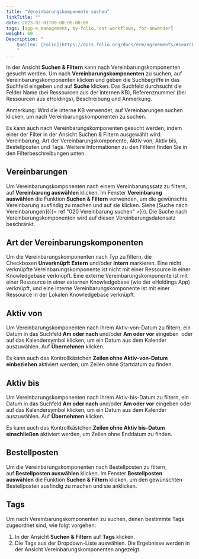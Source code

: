 ```yaml
---
title: "Vereinbarungskomponente suchen"
linkTitle: ""
date: 2023-02-01T00:00:00-00:00
tags: [app-e_management, by-folio, cat-workflows, for-anwender]
weight: 60
Description: "
    Quellen: [Folio](https://docs.folio.org/docs/erm/agreements/#searching-for-agreement-lines) & [GBV](https://info.gbv.de/display/FOLIOGBVEXTERN/Folio:+Vereinbarungskomponente+suchen)
    "
---
```


In der Ansicht **Suchen & Filtern** kann nach Vereinbarungskomponenten gesucht werden. Um nach **Vereinbarungskomponenten** zu suchen, auf Vereinbarungskomponenten klicken und geben die Suchbegriffe in das Suchfeld eingeben und auf **Suche** klicken. Das Suchfeld durchsucht die Felder Name (bei Ressourcen aus der internen KB), Referenznummer (bei Ressourcen aus eHoldings), Beschreibung und Anmerkung.

Anmerkung: Wird die interne KB verwendet, auf Vereinbarungen suchen klicken, um nach Vereinbarungskomponenten zu suchen.

Es kann auch nach Vereinbarungskomponenten gesucht werden, indem einer der Filter in der Ansicht Suchen & Filtern ausgewählt wird: Vereinbarung, Art der Vereinbarungskomponente, Aktiv von, Aktiv bis, Bestellposten und Tags. Weitere Informationen zu den Filtern finden Sie in den Filterbeschreibungen unten.

## Vereinbarungen

Um Vereinbarungskomponenten nach einem Vereinbarungssatz zu filtern, auf **Vereinbarung auswählen** klicken. Im Fenster **Vereinbarung auswählen** die Funktion **Suchen & Filtern** verwenden, um die gewünschte Vereinbarung ausfindig zu machen und auf sie klicken. Siehe [Suche nach Vereinbarungen]({{< ref "020 Vereinbarung suchen" >}}). Die Suche nach Vereinbarungskomponenten wird auf diesen Vereinbarungsdatensatz beschränkt.

## Art der Vereinbarungskomponenten

Um die Vereinbarungskomponenten nach Typ zu filtern, die Checkboxen **Unverknüpft** **Extern** und/oder **Intern** markieren. Eine nicht verknüpfte Vereinbarungskomponente ist nicht mit einer Ressource in einer Knowledgebase verknüpft. Eine externe Vereinbarungskomponente ist mit einer Ressource in einer externen Knowledgebase (wie der eHoldings App) verknüpft, und eine interne Vereinbarungskomponente ist mit einer Ressource in der Lokalen Knowledgebase verknüpft.

## Aktiv von

Um Vereinbarungskomponenten nach ihrem Aktiv-von-Datum zu filtern, ein Datum in das Suchfeld **Am oder nach** und/oder **Am oder vor** eingeben  oder auf das Kalendersymbol klicken, um ein Datum aus dem Kalender auszuwählen. Auf **Übernehmen** klicken.

Es kann auch das Kontrollkästchen **Zeilen ohne Aktiv-von-Datum einbeziehen** aktiviert werden, um Zeilen ohne Startdatum zu finden.

## Aktiv bis

Um Vereinbarungskomponenten nach ihrem Aktiv-bis-Datum zu filtern, ein Datum in das Suchfeld **Am oder nach** und/oder **Am oder vor** eingeben oder auf das Kalendersymbol klicken, um ein Datum aus dem Kalender auszuwählen. Auf **Übernehmen** klicken.

Es kann auch das Kontrollkästchen **Zeilen ohne Aktiv bis-Datum einschließen** aktiviert werden, um Zeilen ohne Enddatum zu finden.

## Bestellposten

Um die Vereinbarungskomponenten nach Bestellposten zu filtern, auf **Bestellposten auswählen** klicken. Im Fenster **Bestellposten auswählen** die Funktion **Suchen & Filtern** klicken, um den gewünschten Bestellposten ausfindig zu machen und sie anklicken.

## Tags

Um nach Vereinbarungskomponenten zu suchen, denen bestimmte Tags zugeordnet sind, wie folgt vorgehen:

1.  In der Ansicht **Suchen & Filtern** auf **Tags** klicken.
2.  Die Tags aus der Dropdown-Liste auswählen. Die Ergebnisse werden in der Ansicht Vereinbarungskomponenten angezeigt.
